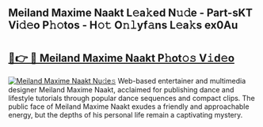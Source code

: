 ## Meiland Maxime Naakt L𝚎a𝚔ed N𝚞𝚍e - Part-sKT Vi𝚍𝚎o P𝚑𝚘tos - H𝚘𝚝 O𝚗𝚕yf𝚊ns L𝚎a𝚔s ex0Au

# <h2><a href="http://kfcctrg.oniu.top/?m=Meiland+Maxime+Naakt">🔗👉 🔴 Meiland Maxime Naakt P𝚑ot𝚘𝚜 V𝚒d𝚎o</a></h2>

[![Meiland Maxime Naakt Nu𝚍e𝚜](https://i.imgur.com/0qMVB7G.gif)](http://kfcctrg.oniu.top/?m=Meiland+Maxime+Naakt)
Web-based entertainer and multimedia designer Meiland Maxime Naakt, acclaimed for publishing dance and lifestyle tutorials through popular dance sequences and compact clips. The public face of Meiland Maxime Naakt exudes a friendly and approachable energy, but the depths of his personal life remain a captivating mystery.  
